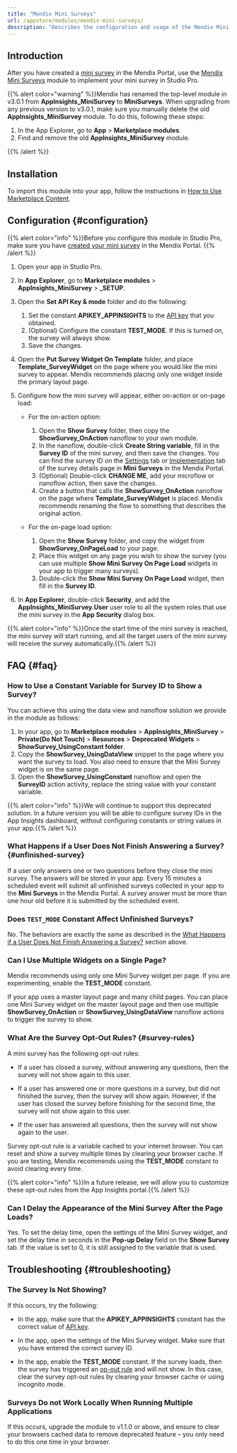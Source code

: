 ```yaml
---
title: "Mendix Mini Surveys"
url: /appstore/modules/mendix-mini-surveys/
description: "Describes the configuration and usage of the Mendix Mini Surveys module, which is available in the Mendix Marketplace."
---
```


## Introduction

After you have created a [mini survey](/developerportal/app-insights/mini-surveys/) in the Mendix Portal, use the [Mendix Mini Surveys](https://marketplace.mendix.com/link/component/205483) module to implement your mini survey in Studio Pro.

{{% alert color="warning" %}}Mendix has renamed the top-level module in v3.0.1 from **AppInsights_MiniSurvey** to **MiniSurveys**. When upgrading from any previous version to v3.0.1, make sure you manually delete the old **AppInsights_MiniSurvey** module. To do this, following these steps:

1. In the App Explorer, go to **App** > **Marketplace modules**.
2. Find and remove the old **AppInsights_MiniSurvey** module.

{{% /alert %}}

## Installation

To import this module into your app, follow the instructions in [How to Use Marketplace Content](/appstore/use-content/).

## Configuration {#configuration}

{{% alert color="info" %}}Before you configure this module in Studio Pro, make sure you have [created your mini survey](/developerportal/app-insights/mini-surveys/#create-survey) in the Mendix Portal. {{% /alert %}}

1. Open your app in Studio Pro.
2. In **App Explorer**, go to **Marketplace modules** > **AppInsights_MiniSurvey** > **\_SETUP**.
3. Open the **Set API Key & mode** folder and do the following:
    1. Set the constant **APIKEY_APPINSIGHTS** to the [API key](/developerportal/app-insights/mini-surveys/#obtain-api-key) that you obtained.
    2. (Optional) Configure the constant **TEST_MODE**. If this is turned on, the survey will always show.
    3. Save the changes.
4. Open the **Put Survey Widget On Template** folder, and place **Template_SurveyWidget** on the page where you would like the mini survey to appear. Mendix recommends placing only one widget inside the primary layout page.
5. Configure how the mini survey will appear, either on-action or on-page load:

    * For the on-action option:

        1. Open the **Show Survey** folder, then copy the **ShowSurvey_OnAction** nanoflow to your own module.
        2. In the nanoflow, double-click **Create String variable**, fill in the **Survey ID** of the mini survey, and then save the changes. You can find the survey ID on the [Settings](/developerportal/app-insights/mini-surveys/#survey-details-settings) tab or [Implementation](/developerportal/app-insights/mini-surveys/#survey-details-implementation) tab of the survey details page in **Mini Surveys** in the Mendix Portal.
        3. (Optional) Double-click **CHANGE ME**, add your microflow or nanoflow action, then save the changes.
        4. Create a button that calls the **ShowSurvey_OnAction** nanoflow on the page where **Template_SurveyWidget** is placed. Mendix recommends renaming the flow to something that describes the original action.

    * For the on-page load option:
    
        1. Open the **Show Survey** folder, and copy the widget from **ShowSurvey_OnPageLoad** to your page.
        2. Place this widget on any page you wish to show the survey (you can use multiple **Show Mini Survey On Page Load** widgets in your app to trigger many surveys).
        3. Double-click the **Show Mini Survey On Page Load** widget, then fill in the **Survey ID**.

6. In **App Explorer**, double-click **Security**, and add the **AppInsights_MiniSurvey.User** user role to all the system roles that use the mini survey in the **App Security** dialog box.

{{% alert color="info" %}}Once the start time of the mini survey is reached, the mini survey will start running, and all the target users of the mini survey will receive the survey automatically.{{% /alert %}}

## FAQ {#faq} 

### How to Use a Constant Variable for Survey ID to Show a Survey? 

You can achieve this using the data view and nanoflow solution we provide in the module as follows:

1. In your app, go to **Marketplace modules** > **AppInsights_MiniSurvey** > **Private(Do Not Touch)** > **Resources** > **Deprecated Widgets** > **ShowSurvey_UsingConstant folder**. 
2. Copy the **ShowSurvey_UsingDataView** snippet to the page where you want the survey to load. You also need to ensure that the Mini Survey widget is on the same page.
3. Open the **ShowSurvey_UsingConstant** nanoflow and open the **SurveyID** action activity, replace the string value with your constant variable.

{{% alert color="info" %}}We will continue to support this deprecated solution. In a future version you will be able to configure survey IDs in the App Insights dashboard, without configuring constants or string values in your app.{{% /alert %}} 

### What Happens if a User Does Not Finish Answering a Survey? {#unfinished-survey}

If a user only answers one or two questions before they close the mini survey. The answers will be stored in your app. Every 15 minutes a scheduled event will submit all unfinished surveys collected in your app to the **Mini Surveys** in the Mendix Portal. A survey answer must be more than one hour old before it is submitted by the scheduled event.

### Does `TEST_MODE` Constant Affect Unfinished Surveys?

No. The behaviors are exactly the same as described in the [What Happens if a User Does Not Finish Answering a Survey?](#unfinished-survey) section above.

### Can I Use Multiple Widgets on a Single Page?

Mendix recommends using only one Mini Survey widget per page. If you are experimenting, enable the **TEST_MODE** constant.

If your app uses a master layout page and many child pages. You can place one Mini Survey widget on the master layout page and then use multiple **ShowSurvey_OnAction** or **ShowSurvey_UsingDataView** nanoflow actions to trigger the survey to show.

### What Are the Survey Opt-Out Rules? {#survey-rules} 

A mini survey has the following opt-out rules: 

* If a user has closed a survey, without answering any questions, then the survey will not show again to this user.

* If a user has answered one or more questions in a survey, but did not finished the survey, then the survey will show again. However, if the user has closed the survey before finishing for the second time, the survey will not show again to this user.

* If the user has answered all questions, then the survey will not show again to the user. 

Survey opt-out rule is a variable cached to your internet browser. You can reset and show a survey multiple times by clearing your browser cache. If you are testing, Mendix recommends using the **TEST_MODE** constant to avoid clearing every time.

{{% alert color="info" %}}In a future release, we will allow you to customize these opt-out rules from the App Insights portal.{{% /alert %}} 

### Can I Delay the Appearance of the Mini Survey After the Page Loads?

Yes. To set the delay time, open the settings of the Mini Survey widget, and set the delay time in seconds in the **Pop-up Delay** field on the **Show Survey** tab. If the value is set to 0, it is still assigned to the variable that is used.

## Troubleshooting {#troubleshooting} 

### The Survey Is Not Showing?

If this occurs, try the following:

* In the app, make sure that the **APIKEY_APPINSIGHTS** constant has the correct value of [API key](/developerportal/app-insights/mini-surveys/#obtain-api-key).

* In the app, open the settings of the Mini Survey widget. Make sure that you have entered the correct survey ID.

* In the app, enable the **TEST_MODE** constant. If the survey loads, then the survey has triggered an [op-out rule](#survey-rules) and will not show. In this case, clear the survey opt-out rules by clearing your browser cache or using incognito mode.

### Surveys Do not Work Locally When Running Multiple Applications

If this occurs, upgrade the module to v1.1.0 or above, and ensure to clear your browsers cached data to remove deprecated feature – you only need to do this one time in your browser.

